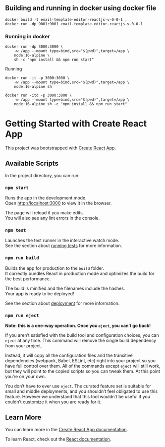 ## Building and running in docker using docker file

```
docker build -t email-template-editor-reactjs-v-0-0-1 .
docker run -dp 9001:9001 email-template-editor-reactjs-v-0-0-1
```


### Running in docker 

```
docker run -dp 3000:3000 \
    -w /app --mount type=bind,src="$(pwd)",target=/app \
    node:16-alpine \
    sh -c "npm install && npm run start"
```

Running 
```
docker run -it -p 3000:3000 \
    -w /app --mount type=bind,src="$(pwd)",target=/app \
    node:16-alpine sh
```

```
docker run -itd -p 3000:3000 \
    -w /app --mount type=bind,src="$(pwd)",target=/app \
    node:16-alpine sh -c "npm install && npm run start"
```

# Getting Started with Create React App

This project was bootstrapped with [Create React App](https://github.com/facebook/create-react-app).

## Available Scripts

In the project directory, you can run:

### `npm start`

Runs the app in the development mode.\
Open [http://localhost:3000](http://localhost:3000) to view it in the browser.

The page will reload if you make edits.\
You will also see any lint errors in the console.

### `npm test`

Launches the test runner in the interactive watch mode.\
See the section about [running tests](https://facebook.github.io/create-react-app/docs/running-tests) for more information.

### `npm run build`

Builds the app for production to the `build` folder.\
It correctly bundles React in production mode and optimizes the build for the best performance.

The build is minified and the filenames include the hashes.\
Your app is ready to be deployed!

See the section about [deployment](https://facebook.github.io/create-react-app/docs/deployment) for more information.

### `npm run eject`

**Note: this is a one-way operation. Once you `eject`, you can’t go back!**

If you aren’t satisfied with the build tool and configuration choices, you can `eject` at any time. This command will remove the single build dependency from your project.

Instead, it will copy all the configuration files and the transitive dependencies (webpack, Babel, ESLint, etc) right into your project so you have full control over them. All of the commands except `eject` will still work, but they will point to the copied scripts so you can tweak them. At this point you’re on your own.

You don’t have to ever use `eject`. The curated feature set is suitable for small and middle deployments, and you shouldn’t feel obligated to use this feature. However we understand that this tool wouldn’t be useful if you couldn’t customize it when you are ready for it.

## Learn More

You can learn more in the [Create React App documentation](https://facebook.github.io/create-react-app/docs/getting-started).

To learn React, check out the [React documentation](https://reactjs.org/).
